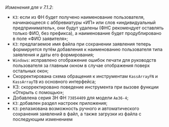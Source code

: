 _Изменения для v 7.1.2_:
- `КЗ`: если из ФН будет получено наименование пользователя, начинающееся с аббревиатуры «ИП» или слов «индивидуальный предприниматель», они будут удалены (ФНС рекомендует оставлять только ФИО, без префикса), а наименование будет продублировано в поле «ФИО заявителя»;
- `КЗ`: предлагаемое имя файла при сохранении заявления теперь формируется путём добавления к наименованию пользователя типа заявления и даты его формирования;
- `Windows`: исправлено отображение ошибок печати для руководств пользователя за главным окном в случае отображения поверх остальных окон;
- Скорректирована схема обращения к инструментам `KassArrayFN` и `KassArrayTB` из основного интерфейса;
- КЗ: скорректировано поведение инструмента при вызове функции «Открыть с помощью»;
- Добавлена серия ЗН ФН `73854409` для модели `Ав36-4`;
- `КЗ`: добавлен раздел настроек приложения;
- `КЗ`: релазиована возможность ручного и автоматического сохранения заявлений в файл, а также загрузки из файла с последующим изменением
